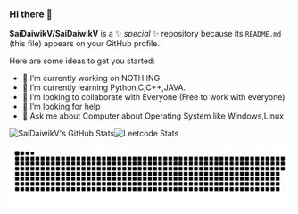 ### Hi there 👋

**SaiDaiwikV/SaiDaiwikV** is a ✨ _special_ ✨ repository because its `README.md` (this file) appears on your GitHub profile.

Here are some ideas to get you started:

- 🔭 I’m currently working on NOTHIING
- 🌱 I’m currently learning Python,C,C++,JAVA.
- 👯 I’m looking to collaborate with Everyone (Free to work with everyone)
- 🤔 I’m looking for help
- 💬 Ask me about Computer about Operating System like Windows,Linux

![Leetcode Stats](https://leetcard.jacoblin.cool/SaiDaiwik?ext=heatmap) <img align="left" alt="SaiDaiwikV's GitHub Stats" src="https://github-readme-stats.vercel.app/api?username=SaiDaiwikV&show_icons=true&theme=transparent" />



<!-- GITHUB STATS  -->

<!-- https://github-readme-stats.vercel.app/api?username=anuraghazra&show_icons=true&theme=transparent -->

<!-- MOST USED LANGUAGE  -->
<!-- <img align="right" alt="anonys6's GitHub Stats" src="https://github-readme-stats.vercel.app/api/top-langs/?username=SaiDaiwikV" /> -->

<a href=#><img src="contributions.svg"></a>
<!---
anonys6/anonys6 is a ✨ special ✨ repository because its `README.md` (this file) appears on your GitHub profile.
You can click the Preview link to take a look at your changes.
--->



